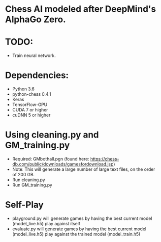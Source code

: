 # Chess AI modeled after DeepMind's AlphaGo Zero.

# TODO:
* Train neural network.

# Dependencies:
* Python 3.6
* python-chess 0.4.1
* Keras 
* TensorFlow-GPU
* CUDA 7 or higher
* cuDNN 5 or higher

# Using cleaning.py and GM_training.py
* Required: GMbothall.pgn (found here: https://chess-db.com/public/downloads/gamesfordownload.jsp)
* Note: This will generate a large number of large text files, on the order of 200 GB. 
* Run cleaning.py
* Run GM\_training.py

# Self-Play
* playground.py will generate games by having the best current model (model\_live.h5) play against itself
* evaluate.py will generate games by having the best current model (model\_live.h5) play against the trained model (model\_train.h5)
